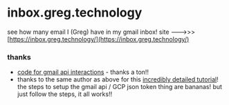 # inbox.greg.technology

see how many email I (Greg) have in my gmail inbox! site --->>> [https://inbox.greg.technology/](https://inbox.greg.technology/)

### thanks

- [code for gmail api interactions](https://github.com/x4nth055/pythoncode-tutorials/tree/master/general/gmail-api) - thanks a ton!!
- thanks to the same author as above for this [incredibly detailed tutorial](https://thepythoncode.com/article/use-gmail-api-in-python)! the steps to setup the gmail api / GCP json token thing are bananas! but just follow the steps, it all works!!











